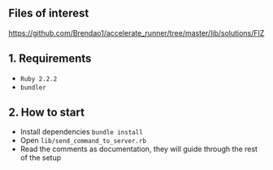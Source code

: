 ## Files of interest

https://github.com/Brendao1/accelerate_runner/tree/master/lib/solutions/FIZ

## 1. Requirements

- `Ruby 2.2.2`
- `bundler`

## 2. How to start

- Install dependencies `bundle install`
- Open `lib/send_command_to_server.rb`
- Read the comments as documentation, they will guide through the rest of the setup
